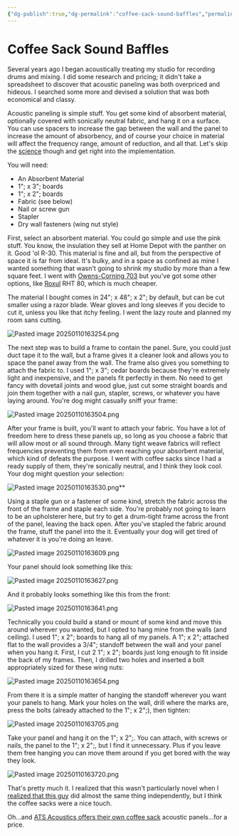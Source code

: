 ```yaml
---
{"dg-publish":true,"dg-permalink":"coffee-sack-sound-baffles","permalink":"/coffee-sack-sound-baffles/","title":"Coffee Sack Sound Baffles","tags":["featured","music"],"created":"2022-08-06T07:58:04.000-04:00","updated":"2025-01-10T17:16:51.890-05:00"}
---
```


# Coffee Sack Sound Baffles

Several years ago I began acoustically treating my studio for recording drums and mixing. I did some research and pricing; it didn't take a spreadsheet to discover that acoustic paneling was both overpriced and hideous. I searched some more and devised a solution that was both economical and classy.

Acoustic paneling is simple stuff. You get some kind of absorbent material, optionally covered with sonically neutral fabric, and hang it on a surface. You can use spacers to increase the gap between the wall and the panel to increase the amount of absorbency, and of course your choice in material will affect the frequency range, amount of reduction, and all that. Let's skip the [science](http://www.ethanwiner.com/acoustics.html#hard%20floor) though and get right into the implementation.

You will need:

  * An Absorbent Material
  * 1"; x 3"; boards
  * 1"; x 2"; boards
  * Fabric (see below)
  * Nail or screw gun
  * Stapler
  * Dry wall fasteners (wing nut style)

First, select an absorbent material. You could go simple and use the pink stuff. You know, the insulation they sell at Home Depot with the panther on it. Good 'ol R-30. This material is fine and all, but from the perspective of space it is far from ideal. It's bulky, and in a space as confined as mine I wanted something that wasn't going to shrink my studio by more than a few square feet. I went with [Owens-Corning 703](https://www.owenscorning.com/en-us/insulation/products/700-series-fiberglas-insulation) but you've got some other options, like [Roxul](https://www.rockwool.com/north-america/products-and-applications/products/comfortboard-80/) RHT 80, which is much cheaper. 

The material I bought comes in 24"; x 48"; x 2"; by default, but can be cut smaller using a razor blade. Wear gloves and long sleeves if you decide to cut it, unless you like that itchy feeling. I went the lazy route and planned my room sans cutting.

![Pasted image 20250110163254.png](/img/user/assets/Pasted%20image%2020250110163254.png)

The next step was to build a frame to contain the panel. Sure, you could just duct tape it to the wall, but a frame gives it a cleaner look and allows you to space the panel away from the wall. The frame also gives you something to attach the fabric to. I used 1"; x 3"; cedar boards because they're extremely light and inexpensive, and the panels fit perfectly in them. No need to get fancy with dovetail joints and wood glue, just cut some straight boards and join them together with a nail gun, stapler, screws, or whatever you have laying around. You're dog might casually sniff your frame:

![Pasted image 20250110163504.png](/img/user/assets/Pasted%20image%2020250110163504.png)

After your frame is built, you'll want to attach your fabric. You have a lot of freedom here to dress these panels up, so long as you choose a fabric that will allow most or all sound through. Many tight weave fabrics will reflect frequencies preventing them from even reaching your absorbent material, which kind of defeats the purpose. I went with coffee sacks since I had a ready supply of them, they're sonically neutral, and I think they look cool. Your dog might question your selection:

![Pasted image 20250110163530.png](/img/user/assets/Pasted%20image%2020250110163530.png)**

Using a staple gun or a fastener of some kind, stretch the fabric across the front of the frame and staple each side. You're probably not going to learn to be an upholsterer here, but try to get a drum-tight frame across the front of the panel, leaving the back open. After you've stapled the fabric around the frame, stuff the panel into the it. Eventually your dog will get tired of whatever it is you're doing an leave.

![Pasted image 20250110163609.png](/img/user/assets/Pasted%20image%2020250110163609.png)

Your panel should look something like this:

![Pasted image 20250110163627.png](/img/user/assets/Pasted%20image%2020250110163627.png)

And it probably looks something like this from the front:

![Pasted image 20250110163641.png](/img/user/assets/Pasted%20image%2020250110163641.png)

Technically you could build a stand or mount of some kind and move this around wherever you wanted, but I opted to hang mine from the walls (and ceiling). I used 1"; x 2"; boards to hang all of my panels. A 1"; x 2"; attached flat to the wall provides a 3/4"; standoff between the wall and your panel when you hang it. First, I cut 2 1"; x 2"; boards just long enough to fit inside the back of my frames. Then, I drilled two holes and inserted a bolt appropriately sized for these wing nuts:

![Pasted image 20250110163654.png](/img/user/assets/Pasted%20image%2020250110163654.png)

From there it is a simple matter of hanging the standoff wherever you want your panels to hang. Mark your holes on the wall, drill where the marks are, press the bolts (already attached to the 1"; x 2";), then tighten:

![Pasted image 20250110163705.png](/img/user/assets/Pasted%20image%2020250110163705.png)

Take your panel and hang it on the 1"; x 2";. You can attach, with screws or nails, the panel to the 1"; x 2";, but I find it unnecessary. Plus if you leave them free hanging you can move them around if you get bored with the way they look.

![Pasted image 20250110163720.png](/img/user/assets/Pasted%20image%2020250110163720.png)

That's pretty much it. I realized that this wasn't particularly novel when I [realized that this guy](http://acousticsfreq.com/blog/?p=62) did almost the same thing independently, but I think the coffee sacks were a nice touch.

Oh…and [ATS Acoustics offers their own coffee sack](http://www.atsacoustics.com/cat--ATS-Acoustic-Coffee-Bag-Panels--113.html) acoustic panels…for a price.
